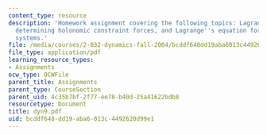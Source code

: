 ```yaml
---
content_type: resource
description: 'Homework assignment covering the following topics: Lagrange multipliers,
  determining holonomic constraint forces, and Lagrange''s equation for nonholonomic
  systems.'
file: /media/courses/2-032-dynamics-fall-2004/bcddf648dd19aba6013c4492620d99e1_dyn9.pdf
file_type: application/pdf
learning_resource_types:
- Assignments
ocw_type: OCWFile
parent_title: Assignments
parent_type: CourseSection
parent_uid: 4c35b7bf-2f77-ee78-b40d-25a41622bdb8
resourcetype: Document
title: dyn9.pdf
uid: bcddf648-dd19-aba6-013c-4492620d99e1
---
```

